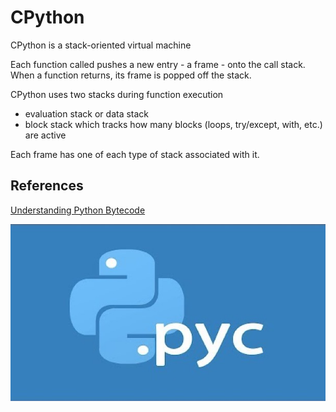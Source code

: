 # CPython

CPython is a stack-oriented virtual machine

Each function called pushes a new entry - a frame - onto the call stack. When a function returns, its frame is popped off the stack.

CPython uses two stacks during function execution

- evaluation stack or data stack
- block stack which tracks how many blocks (loops, try/except, with, etc.) are active

Each frame has one of each type of stack associated with it.

## References

[Understanding Python Bytecode](https://www.youtube.com/watch?v=weBXlLF6an8)

![. pyc ](media/CPython-image1.jpg)
